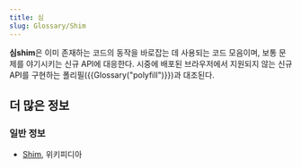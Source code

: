 ```yaml
---
title: 심
slug: Glossary/Shim
---
```

**심shim**은 이미 존재하는 코드의 동작을 바로잡는 데 사용되는 코드 모음이며, 보통 문제를 야기시키는 신규 API에 대응한다. 시중에 배포된 브라우저에서 지원되지 않는 신규 API를 구현하는 폴리필({{Glossary("polyfill")}})과 대조된다.

## 더 많은 정보

### 일반 정보

- [Shim](<https://en.wikipedia.org/wiki/Shim_(computing)>), 위키피디아

